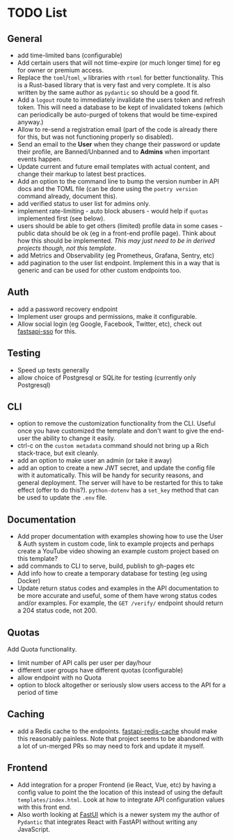 # TODO List

## General

- add time-limited bans (configurable)
- Add certain users that will not time-expire (or much longer time) for eg for
  owner or premium access.
- Replace the `toml`/`toml_w` libraries with `rtoml` for better functionality.
  This is a Rust-based library that is very fast and very complete. It is also
  written by the same author as `pydantic` so should be a good fit.
- Add a `logout` route to immediately invalidate the users token and refresh
  token. This will need a database to be kept of invalidated tokens (which can
  periodically be auto-purged of tokens that would be time-expired anyway.)
- Allow to re-send a registration email (part of the code is already there for
  this, but was not functioning properly so disabled).
- Send an email to the **User** when they change their password or update their
  profile, are Banned/Unbanned and to **Admins** when important events happen.
- Update current and future email templates with actual content, and change
  their markup to latest best practices.
- Add an option to the command line to bump the version number in API docs and
  the TOML file (can be done using the `poetry version` command already,
  document this).
- add verified status to user list for admins only.
- implement rate-limiting - auto block abusers - would help if `quotas`
  implemented first (see below).
- users should be able to get others (limited) profile data in some cases -
  public data should be ok (eg in a front-end profile page). Think about how
  this should be implemented. *This may just need to be in derived projects
  though, not this template*.
- add Metrics and Observability (eg Prometheus, Grafana, Sentry, etc)
- add pagination to the user list endpoint. Implement this in a way that is
  generic and can be used for other custom endpoints too.

## Auth

- add a password recovery endpoint
- Implement user groups and permissions, make it configurable.
- Allow social login (eg Google, Facebook, Twitter, etc), check out
  [fastsapi-sso](https://github.com/tomasvotava/fastapi-sso) for this.

## Testing

- Speed up tests generally
- allow choice of Postgresql or SQLite for testing (currently only Postgresql)

## CLI

- option to remove the customization functionality from the CLI. Useful once you
  have customized the template and don't want to give the end-user the ability to
  change it easily.
- ctrl-c on the `custom metadata` command should not bring up a Rich
  stack-trace, but exit cleanly.
- add an option to make user an admin (or take it away)
- add an option to create a new JWT secret, and update the config file with it
  automatically. This will be handy for security reasons, and general
  deployment. The server will have to be restarted for this to take effect
  (offer to do this?). `python-dotenv` has a `set_key` method that can be used
  to update the `.env` file.

## Documentation

- Add proper documentation with examples showing how to use the User & Auth
  system in custom code, link to example projects and perhaps create a YouTube
  video showing an example custom project based on this template?
- add commands to CLI to serve, build, publish to gh-pages etc
- Add info how to create a temporary database for testing (eg using Docker)
- Update return status codes and examples in the API documentation to be more
  accurate and useful, some of them have wrong status codes and/or examples. For
  example, the `GET /verify/` endpoint should return a 204 status code, not 200.

## Quotas

Add Quota functionality.

- limit number of API calls per user per day/hour
- different user groups have different quotas (configurable)
- allow endpoint with no Quota
- option to block altogether or seriously slow users access to the API for a
  period of time

## Caching

- add a Redis cache to the endpoints.
  [fastapi-redis-cache](https://pypi.org/project/fastapi-redis-cache/) should
  make this reasonably painless. Note that project seems to be abandoned with a
  lot of un-merged PRs so may need to fork and update it myself.

## Frontend

- Add integration for a proper Frontend (ie React, Vue, etc) by having a config
value to point the the location of this instead of using the default
`templates/index.html`. Look at how to integrate API configuration values with
this front end.
- Also worth looking at [FastUI](https://github.com/pydantic/FastUI) which is a
  newer system my the author of `Pydantic` that integrates React with FastAPI
  without writing any JavaScript.
